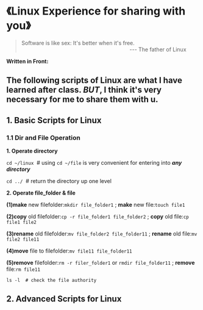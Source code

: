 # 《Linux Experience for sharing with you》

> Software is like sex: It's better when it's free.<br>
&nbsp;&nbsp;&nbsp;&nbsp;&nbsp;&nbsp;&nbsp;&nbsp;&nbsp;&nbsp;&nbsp;&nbsp;&nbsp;&nbsp;&nbsp;&nbsp;&nbsp;&nbsp;&nbsp;&nbsp;&nbsp;&nbsp;&nbsp;&nbsp;&nbsp;&nbsp;&nbsp;&nbsp;&nbsp;&nbsp;&nbsp;&nbsp;&nbsp;&nbsp;&nbsp;&nbsp;&nbsp;&nbsp;&nbsp;&nbsp;&nbsp;&nbsp;&nbsp;&nbsp;&nbsp;&nbsp;&nbsp;&nbsp;&nbsp;&nbsp;&nbsp;&nbsp;&nbsp;&nbsp;&nbsp;&nbsp;&nbsp;&nbsp;&nbsp;&nbsp;&nbsp;&nbsp;&nbsp;&nbsp;&nbsp;&nbsp;&nbsp;&nbsp;&nbsp;&nbsp;&nbsp;&nbsp;--- The father of Linux

**Written in Front:**

The following scripts of Linux are what I have learned after class. ***BUT***, I think it's very necessary for me to share them with u. 
---

## 1. Basic Scripts for Linux
### 1.1 Dir and File Operation
**1. Operate directory**

`cd ~/linux`&nbsp;&nbsp;#  using `cd ~/file` is very convenient for entering into ***any directory***

`cd ../`&nbsp;&nbsp;#  return the directory up one level

**2. Operate file_folder & file**

**(1)make** new filefolder:`mkdir file_folder1`
; **make** new file:`touch file1`

**(2)copy** old filefolder:`cp -r file_folder1 file_folder2`
; **copy** old file:`cp file1 file2`

**(3)rename** old filefolder:`mv file_folder2 file_folder11`
; **rename** old file:`mv file2 file11`

**(4)move** file to filefolder:`mv file11 file_folder11`

**(5)remove** filefolder:`rm -r filer_folder1` or `rmdir file_folder11`
; **remove** file:`rm file11`




```
ls -l  # check the file authority
```

## 2. Advanced Scripts for Linux


